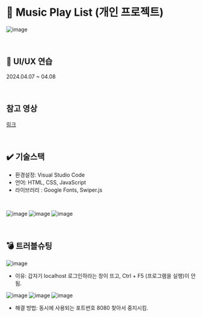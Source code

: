 # 📜 Music Play List (개인 프로젝트)
![image](https://github.com/WooRiGyeoRe/MusicPlayList/assets/144170214/b17b868c-67cf-4c77-a98c-03e74900f708)

<br>

## 📅 UI/UX 연습 
2024.04.07 ~ 04.08 

<br>

## 참고 영상
<a href= "https://www.youtube.com/watch?v=ULnGCoTueQY&list=PLG7te9eYUi7tQydFHAv3h2YT1syQaQs1W&index=3" target='_blank'> 링크</a> <br>

<br>

## ✔️ 기술스택
- 환경설정:  Visual Studio Code
- 언어: HTML, CSS, JavaScript
- 라이브러리 : Google Fonts, Swiper.js

<br>

![image](https://github.com/WooRiGyeoRe/MusicPlayList/assets/144170214/dc6f7e5e-7e20-4ce9-8a9c-a978330e0abf)
![image](https://github.com/WooRiGyeoRe/MusicPlayList/assets/144170214/4afbbbab-1a58-458c-8b10-bec8046ddce5)
![image](https://github.com/WooRiGyeoRe/MusicPlayList/assets/144170214/9d4335ea-9b8a-4558-81cb-bb2abf89062a)

<br>

## 💣 트러블슈팅
![image](https://github.com/WooRiGyeoRe/MusicPlayList/assets/144170214/166fc063-b3a3-40d2-bff6-6fe2d7bf6070)
- 이유: 갑자기 localhost 로그인하라는 창이 뜨고, Ctrl + F5 (프로그램을 실행)이 안 됨.

![image](https://github.com/WooRiGyeoRe/MusicPlayList/assets/144170214/312671d9-9706-4fe1-89f9-3e34e86255d7)
![image](https://github.com/WooRiGyeoRe/MusicPlayList/assets/144170214/8b843b56-154b-47e1-8599-79ce93356bdc)
![image](https://github.com/WooRiGyeoRe/MusicPlayList/assets/144170214/5edf6f5a-7cba-4ebc-95fa-16f5c5c2d318)
- 해결 방법: 동시에 사용되는 포트번호 8080 찾아서 중지시킴.
  
